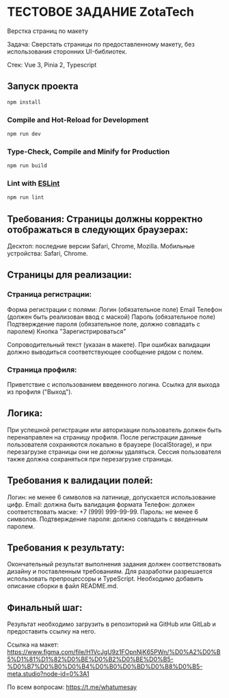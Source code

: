 # ТЕСТОВОЕ ЗАДАНИЕ ZotaTech

Верстка страниц по макету

Задача: Сверстать страницы по предоставленному макету, без использования сторонних UI-библиотек.

Стек: Vue 3, Pinia 2, Typescript

## Запуск проекта

```sh
npm install
```

### Compile and Hot-Reload for Development

```sh
npm run dev
```

### Type-Check, Compile and Minify for Production

```sh
npm run build
```

### Lint with [ESLint](https://eslint.org/)

```sh
npm run lint
```

## Требования: Страницы должны корректно отображаться в следующих браузерах:

Десктоп: последние версии Safari, Chrome, Mozilla.
Мобильные устройства: Safari, Chrome.

## Страницы для реализации:

### Страница регистрации:

Форма регистрации с полями:
Логин (обязательное поле)
Email
Телефон (должен быть реализован ввод с маской)
Пароль (обязательное поле)
Подтверждение пароля (обязательное поле, должно совпадать с паролем)
Кнопка "Зарегистрироваться"

Сопроводительный текст (указан в макете).
При ошибках валидации должно выводиться соответствующее сообщение рядом с полем.

### Страница профиля:

Приветствие с использованием введенного логина.
Ссылка для выхода из профиля ("Выход").

## Логика:

При успешной регистрации или авторизации пользователь должен быть перенаправлен на страницу профиля.
После регистрации данные пользователя сохраняются локально в браузере (localStorage), и при перезагрузке страницы они не должны удаляться.
Сессия пользователя также должна сохраняться при перезагрузке страницы.

## Требования к валидации полей:

Логин: не менее 6 символов на латинице, допускается использование цифр.
Email: должна быть валидация формата
Телефон: должен соответствовать маске: +7 (999) 999-99-99.
Пароль: не менее 6 символов.
Подтверждение пароля: должно совпадать с введенным паролем.

## Требования к результату:

Окончательный результат выполнения задания должен соответствовать дизайну и поставленным требованиям.
Для разработки разрешается использовать препроцессоры и TypeScript.
Необходимо добавить описание сборки в файл README.md.

## Финальный шаг:

Результат необходимо загрузить в репозиторий на GitHub или GitLab и предоставить ссылку на него.

Ссылка на макет: https://www.figma.com/file/H1VcJgU9z1FOpnNjK65PWn/%D0%A2%D0%B5%D1%81%D1%82%D0%BE%D0%B2%D0%BE%D0%B5-%D0%B7%D0%B0%D0%B4%D0%B0%D0%BD%D0%B8%D0%B5-meta.studio?node-id=0%3A1

По всем вопросам: https://t.me/whatumesay
